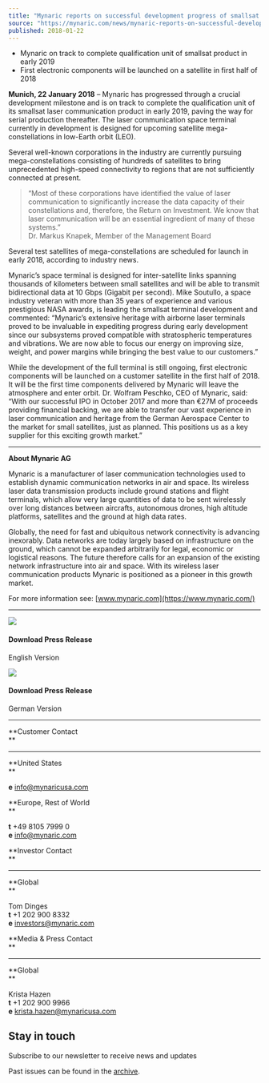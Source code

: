 ```yaml
---
title: "Mynaric reports on successful development progress of smallsat laser communication product"
source: "https://mynaric.com/news/mynaric-reports-on-successful-development-progress-of-smallsat-laser-communication-product/"
published: 2018-01-22
---
```

- Mynaric on track to complete qualification unit of smallsat product in early 2019
- First electronic components will be launched on a satellite in first half of 2018

**Munich, 22 January 2018** – Mynaric has progressed through a crucial development milestone and is on track to complete the qualification unit of its smallsat laser communication product in early 2019, paving the way for serial production thereafter. The laser communication space terminal currently in development is designed for upcoming satellite mega-constellations in low-Earth orbit (LEO).

Several well-known corporations in the industry are currently pursuing mega-constellations consisting of hundreds of satellites to bring unprecedented high-speed connectivity to regions that are not sufficiently connected at present.

> “Most of these corporations have identified the value of laser communication to significantly increase the data capacity of their constellations and, therefore, the Return on Investment. We know that laser communication will be an essential ingredient of many of these systems.”  
> Dr. Markus Knapek, Member of the Management Board

Several test satellites of mega-constellations are scheduled for launch in early 2018, according to industry news.

Mynaric’s space terminal is designed for inter-satellite links spanning thousands of kilometers between small satellites and will be able to transmit bidirectional data at 10 Gbps (Gigabit per second). Mike Soutullo, a space industry veteran with more than 35 years of experience and various prestigious NASA awards, is leading the smallsat terminal development and commented: “Mynaric’s extensive heritage with airborne laser terminals proved to be invaluable in expediting progress during early development since our subsystems proved compatible with stratospheric temperatures and vibrations. We are now able to focus our energy on improving size, weight, and power margins while bringing the best value to our customers.”

While the development of the full terminal is still ongoing, first electronic components will be launched on a customer satellite in the first half of 2018. It will be the first time components delivered by Mynaric will leave the atmosphere and enter orbit. Dr. Wolfram Peschko, CEO of Mynaric, said: “With our successful IPO in October 2017 and more than €27M of proceeds providing financial backing, we are able to transfer our vast experience in laser communication and heritage from the German Aerospace Center to the market for small satellites, just as planned. This positions us as a key supplier for this exciting growth market.”

---

**About Mynaric AG**

Mynaric is a manufacturer of laser communication technologies used to establish dynamic communication networks in air and space. Its wireless laser data transmission products include ground stations and flight terminals, which allow very large quantities of data to be sent wirelessly over long distances between aircrafts, autonomous drones, high altitude platforms, satellites and the ground at high data rates.

Globally, the need for fast and ubiquitous network connectivity is advancing inexorably. Data networks are today largely based on infrastructure on the ground, which cannot be expanded arbitrarily for legal, economic or logistical reasons. The future therefore calls for an expansion of the existing network infrastructure into air and space. With its wireless laser communication products Mynaric is positioned as a pioneer in this growth market.

For more information see: [www.mynaric.com](https://www.mynaric.com/)

---

[![](https://mynaric.com/wp-content/uploads/2018/01/pdf-icon.svg)](https://mynaric.com/wp-content/uploads/2018/03/20180122_PR_Mynaric-reports-on-successful-development-progress-of-smallsat-laser-communication-product.pdf)

#### Download Press Release

English Version

[![](https://mynaric.com/wp-content/uploads/2018/01/pdf-icon.svg)](https://mynaric.com/wp-content/uploads/2018/03/20180122_PM_Mynaric-k%C3%BCndigt-erfolgreichen-Produktentwicklungsfortschritt-von-Laserkommunikation-f%C3%BCr-Kleinsatelliten-an.pdf)

#### Download Press Release

German Version

---

**Customer Contact  
**

---

**United States  
**

**e** [info@mynaricusa.com](https://mynaric.com/news/mynaric-reports-on-successful-development-progress-of-smallsat-laser-communication-product/)

**Europe, Rest of World  
**

**t** +49 8105 7999 0  
**e** [info@mynaric.com](https://mynaric.com/news/mynaric-reports-on-successful-development-progress-of-smallsat-laser-communication-product/)

**Investor Contact  
**

---

**Global  
**

Tom Dinges  
**t** +1 202 900 8332  
**e** [investors@mynaric.com](https://mynaric.com/news/mynaric-reports-on-successful-development-progress-of-smallsat-laser-communication-product/)

**Media & Press Contact  
**

---

**Global  
**

Krista Hazen  
**t** +1 202 900 9966  
**e** [krista.hazen@mynaricusa.com](https://mynaric.com/news/mynaric-reports-on-successful-development-progress-of-smallsat-laser-communication-product/)

## Stay in touch

Subscribe to our newsletter to receive news and updates

Past issues can be found in the [archive](https://us17.campaign-archive.com/home/?u=7b919ac48d490499a79acff9f&id=aaebe0d6df).